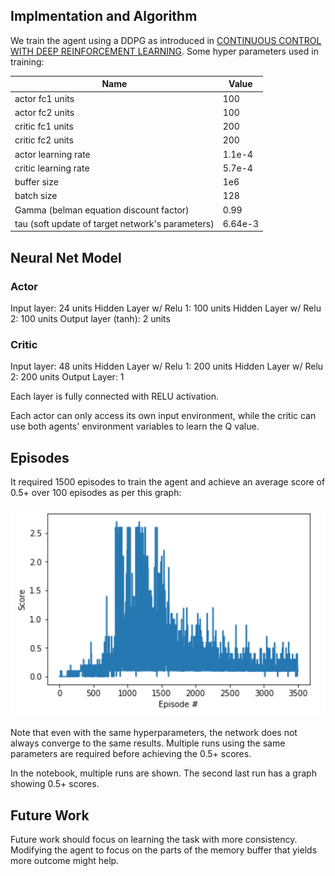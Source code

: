 ## Implmentation and Algorithm

We train the agent using a DDPG as introduced in [CONTINUOUS CONTROL WITH DEEP REINFORCEMENT
LEARNING](https://arxiv.org/pdf/1509.02971.pdf). Some hyper parameters used in training:

Name | Value
---|---
actor fc1 units | 100
actor fc2 units | 100
critic fc1 units | 200
critic fc2 units | 200
actor learning rate | 1.1e-4
critic learning rate | 5.7e-4
buffer size | 1e6
batch size | 128
Gamma (belman equation discount factor) | 0.99
tau (soft update of target network's parameters) | 6.64e-3

## Neural Net Model

### Actor
Input layer: 24 units
Hidden Layer w/ Relu 1: 100 units
Hidden Layer w/ Relu 2: 100 units
Output layer (tanh): 2 units

### Critic
Input layer: 48 units
Hidden Layer w/ Relu 1: 200 units
Hidden Layer w/ Relu 2: 200 units
Output Layer: 1

Each layer is fully connected with RELU activation.

Each actor can only access its own input environment, while the critic can use both agents' environment variables to learn the Q value.

## Episodes

It required 1500 episodes to train the agent and achieve an average score of 0.5+ over 100 episodes as per this graph:

![Success!](success_graph.png "Success!")

Note that even with the same hyperparameters, the network does not always converge to the same results. Multiple runs using the same parameters are required before achieving the 0.5+ scores.

In the notebook, multiple runs are shown. The second last run has a graph showing 0.5+ scores.

## Future Work
Future work should focus on learning the task with more consistency. Modifying the agent to focus on the parts of the memory buffer that yields more outcome might help.
